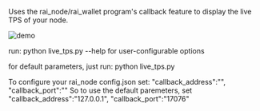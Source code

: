 Uses the rai_node/rai_wallet program's callback feature to display the live TPS of your node.

![demo](https://i.imgur.com/a/iChRb.png?raw=true)

run:
    python live_tps.py --help
for user-configurable options

for default parameters, just run:
    python live_tps.py

To configure your rai_node config.json set:
    "callback_address":"<IP address of the computer running this script>",
    "callback_port":"<port you want to use>"
So to use the default paremeters, set
    "callback_address":"127.0.0.1",
    "callback_port":"17076"
